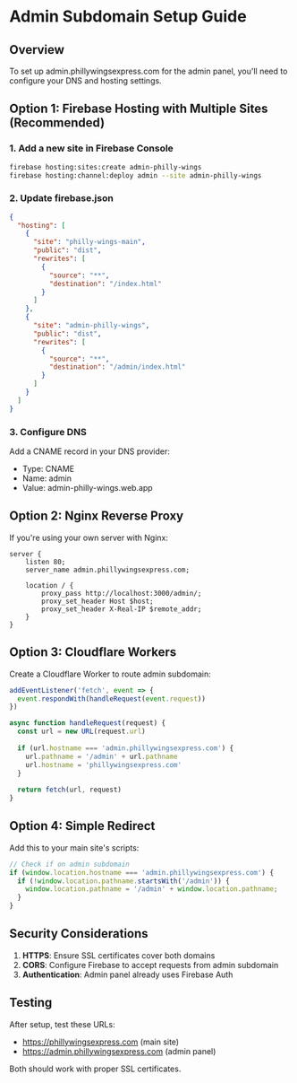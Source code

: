 # Admin Subdomain Setup Guide

## Overview
To set up admin.phillywingsexpress.com for the admin panel, you'll need to configure your DNS and hosting settings.

## Option 1: Firebase Hosting with Multiple Sites (Recommended)

### 1. Add a new site in Firebase Console
```bash
firebase hosting:sites:create admin-philly-wings
firebase hosting:channel:deploy admin --site admin-philly-wings
```

### 2. Update firebase.json
```json
{
  "hosting": [
    {
      "site": "philly-wings-main",
      "public": "dist",
      "rewrites": [
        {
          "source": "**",
          "destination": "/index.html"
        }
      ]
    },
    {
      "site": "admin-philly-wings",
      "public": "dist",
      "rewrites": [
        {
          "source": "**",
          "destination": "/admin/index.html"
        }
      ]
    }
  ]
}
```

### 3. Configure DNS
Add a CNAME record in your DNS provider:
- Type: CNAME
- Name: admin
- Value: admin-philly-wings.web.app

## Option 2: Nginx Reverse Proxy

If you're using your own server with Nginx:

```nginx
server {
    listen 80;
    server_name admin.phillywingsexpress.com;
    
    location / {
        proxy_pass http://localhost:3000/admin/;
        proxy_set_header Host $host;
        proxy_set_header X-Real-IP $remote_addr;
    }
}
```

## Option 3: Cloudflare Workers

Create a Cloudflare Worker to route admin subdomain:

```javascript
addEventListener('fetch', event => {
  event.respondWith(handleRequest(event.request))
})

async function handleRequest(request) {
  const url = new URL(request.url)
  
  if (url.hostname === 'admin.phillywingsexpress.com') {
    url.pathname = '/admin' + url.pathname
    url.hostname = 'phillywingsexpress.com'
  }
  
  return fetch(url, request)
}
```

## Option 4: Simple Redirect

Add this to your main site's scripts:

```javascript
// Check if on admin subdomain
if (window.location.hostname === 'admin.phillywingsexpress.com') {
  if (!window.location.pathname.startsWith('/admin')) {
    window.location.pathname = '/admin' + window.location.pathname;
  }
}
```

## Security Considerations

1. **HTTPS**: Ensure SSL certificates cover both domains
2. **CORS**: Configure Firebase to accept requests from admin subdomain
3. **Authentication**: Admin panel already uses Firebase Auth

## Testing

After setup, test these URLs:
- https://phillywingsexpress.com (main site)
- https://admin.phillywingsexpress.com (admin panel)

Both should work with proper SSL certificates.